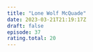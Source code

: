 ```yaml
---
title: "Lone Wolf McQuade"
date: 2023-03-21T21:19:17Z
draft: false
episode: 37
rating.total: 20
---
```



